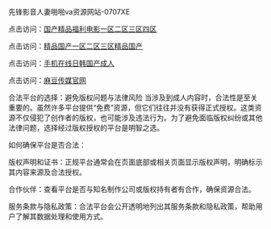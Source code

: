 先锋影音人妻啪啪va资源网站-0707XE

点击访问：<a href="https://gda-c7m.pages.dev/">国产精品福利电影一区二区三区四区</a>

点击访问：<a href="https://gfd-5xg.pages.dev/">精品国产一区二区三区精品国产</a>

点击访问：<a href="https://fdhf-454.pages.dev/">手机在线日韩国产成人</a>

点击访问：<a href="https://fdhf-454.pages.dev/">麻豆传媒官网</a>

合法平台的选择：避免版权问题与法律风险
当涉及到成人内容时，合法性是至关重要的。虽然许多平台提供“免费”资源，但它们往往并没有获得正式授权。这类资源不仅侵犯了创作者的版权，也可能涉及违法行为。为了避免面临版权纠纷或其他法律问题，选择经过版权授权的平台是明智之选。

如何确保平台是否合法：

版权声明和证书：正规平台通常会在页面底部或相关页面显示版权声明，明确标示其内容来源及合法授权。

合作伙伴：查看平台是否与知名制作公司或版权持有者有合作，确保资源合法。

服务条款与隐私政策：合法平台会公开透明地列出其服务条款和隐私政策，帮助用户了解其数据处理和使用方式。

<span style="display:none;">(https://github.com/qwe20250707/qwe1 ）</span>
